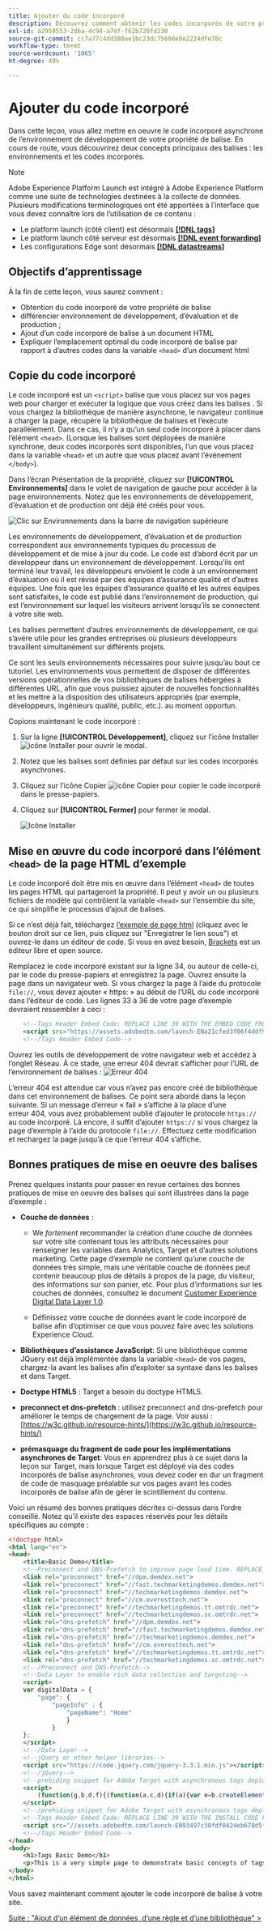 ```yaml
---
title: Ajouter du code incorporé
description: Découvrez comment obtenir les codes incorporés de votre propriété de balise et les mettre en oeuvre dans votre site web. Cette leçon fait partie du tutoriel Mise en oeuvre de l’Experience Cloud sur les sites web .
exl-id: a2959553-2d6a-4c94-a7df-f62b720fd230
source-git-commit: cc7a77c4dd380ae1bc23dc75608e8e2224dfe78c
workflow-type: tm+mt
source-wordcount: '1065'
ht-degree: 49%

---
```


# Ajouter du code incorporé

Dans cette leçon, vous allez mettre en oeuvre le code incorporé asynchrone de l’environnement de développement de votre propriété de balise. En cours de route, vous découvrirez deux concepts principaux des balises : les environnements et les codes incorporés.

>[!NOTE]
>
>Adobe Experience Platform Launch est intégré à Adobe Experience Platform comme une suite de technologies destinées à la collecte de données. Plusieurs modifications terminologiques ont été apportées à l’interface que vous devez connaître lors de l’utilisation de ce contenu :
>
> * Le platform launch (côté client) est désormais **[[!DNL tags]](https://experienceleague.adobe.com/docs/experience-platform/tags/home.html?lang=fr)**
> * Le platform launch côté serveur est désormais **[[!DNL event forwarding]](https://experienceleague.adobe.com/docs/experience-platform/tags/event-forwarding/overview.html)**
> * Les configurations Edge sont désormais **[[!DNL datastreams]](https://experienceleague.adobe.com/docs/experience-platform/edge/fundamentals/datastreams.html?lang=fr)**


## Objectifs d’apprentissage

À la fin de cette leçon, vous saurez comment :

* Obtention du code incorporé de votre propriété de balise
* différencier environnement de développement, d’évaluation et de production ;
* Ajout d’un code incorporé de balise à un document HTML
* Expliquer l’emplacement optimal du code incorporé de balise par rapport à d’autres codes dans la variable `<head>` d’un document html

## Copie du code incorporé

Le code incorporé est un `<script>` balise que vous placez sur vos pages web pour charger et exécuter la logique que vous créez dans les balises . Si vous chargez la bibliothèque de manière asynchrone, le navigateur continue à charger la page, récupère la bibliothèque de balises et l’exécute parallèlement. Dans ce cas, il n’y a qu’un seul code incorporé à placer dans l’élément `<head>`. (Lorsque les balises sont déployées de manière synchrone, deux codes incorporés sont disponibles, l’un que vous placez dans la variable `<head>` et un autre que vous placez avant l’événement `</body>`).

Dans l’écran Présentation de la propriété, cliquez sur **[!UICONTROL Environnements]** dans le volet de navigation de gauche pour accéder à la page environnements. Notez que les environnements de développement, d’évaluation et de production ont déjà été créés pour vous.

![Clic sur Environnements dans la barre de navigation supérieure](images/launch-environments.png)

Les environnements de développement, d’évaluation et de production correspondent aux environnements typiques du processus de développement et de mise à jour du code. Le code est d’abord écrit par un développeur dans un environnement de développement. Lorsqu’ils ont terminé leur travail, les développeurs envoient le code à un environnement d’évaluation où il est révisé par des équipes d’assurance qualité et d’autres équipes. Une fois que les équipes d’assurance qualité et les autres équipes sont satisfaites, le code est publié dans l’environnement de production, qui est l’environnement sur lequel les visiteurs arrivent lorsqu’ils se connectent à votre site web.

Les balises permettent d’autres environnements de développement, ce qui s’avère utile pour les grandes entreprises où plusieurs développeurs travaillent simultanément sur différents projets.

Ce sont les seuls environnements nécessaires pour suivre jusqu’au bout ce tutoriel. Les environnements vous permettent de disposer de différentes versions opérationnelles de vos bibliothèques de balises hébergées à différentes URL, afin que vous puissiez ajouter de nouvelles fonctionnalités et les mettre à la disposition des utilisateurs appropriés (par exemple, développeurs, ingénieurs qualité, public, etc.). au moment opportun.

Copions maintenant le code incorporé :

1. Sur la ligne **[!UICONTROL Développement]**, cliquez sur l’icône Installer ![icône Installer](images/launch-installIcon.png) pour ouvrir le modal.

1. Notez que les balises sont définies par défaut sur les codes incorporés asynchrones.

1. Cliquez sur l’icône Copier ![icône Copier](images/launch-copyIcon.png) pour copier le code incorporé dans le presse-papiers.

1. Cliquez sur **[!UICONTROL Fermer]** pour fermer le modal.

   ![Icône Installer](images/launch-copyInstallCode.png)

## Mise en œuvre du code incorporé dans l’élément `<head>` de la page HTML d’exemple

Le code incorporé doit être mis en œuvre dans l’élément `<head>` de toutes les pages HTML qui partageront la propriété. Il peut y avoir un ou plusieurs fichiers de modèle qui contrôlent la variable `<head>` sur l’ensemble du site, ce qui simplifie le processus d’ajout de balises.

Si ce n’est déjà fait, téléchargez [l’exemple de page html](https://www.enablementadobe.com/multi/web/basic-sample.html) (cliquez avec le bouton droit sur ce lien, puis cliquez sur &quot;Enregistrer le lien sous&quot;) et ouvrez-le dans un éditeur de code. Si vous en avez besoin, [Brackets](https://brackets.io/) est un éditeur libre et open source.

Remplacez le code incorporé existant sur la ligne 34, ou autour de celle-ci, par le code du presse-papiers et enregistrez la page. Ouvrez ensuite la page dans un navigateur web. Si vous chargez la page à l’aide du protocole `file://`, vous devez ajouter « https: » au début de l’URL du code incorporé dans l’éditeur de code. Les lignes 33 à 36 de votre page d’exemple devraient ressembler à ceci :

```html
    <!--Tags Header Embed Code: REPLACE LINE 39 WITH THE EMBED CODE FROM YOUR OWN DEVELOPMENT ENVIRONMENT-->
    <script src="https://assets.adobedtm.com/launch-ENa21cfed3f06f4ddf9690de8077b39e81-development.min.js" async></script>
    <!--/Tags Header Embed Code-->
```

Ouvrez les outils de développement de votre navigateur web et accédez à l’onglet Réseau. À ce stade, une erreur 404 devrait s’afficher pour l’URL de l’environnement de balises :
![Erreur 404](images/samplepage-404.png)

L’erreur 404 est attendue car vous n’avez pas encore créé de bibliothèque dans cet environnement de balises. Ce point sera abordé dans la leçon suivante. Si un message d’erreur « fail » s’affiche à la place d’une erreur 404, vous avez probablement oublié d’ajouter le protocole `https://` au code incorporé. Là encore, il suffit d’ajouter `https://` si vous chargez la page d’exemple à l’aide du protocole `file://`. Effectuez cette modification et rechargez la page jusqu’à ce que l’erreur 404 s’affiche.

## Bonnes pratiques de mise en oeuvre des balises

Prenez quelques instants pour passer en revue certaines des bonnes pratiques de mise en oeuvre des balises qui sont illustrées dans la page d’exemple :

* **Couche de données** :

   * We *fortement* recommander la création d’une couche de données sur votre site contenant tous les attributs nécessaires pour renseigner les variables dans Analytics, Target et d’autres solutions marketing. Cette page d’exemple ne contient qu’une couche de données très simple, mais une véritable couche de données peut contenir beaucoup plus de détails à propos de la page, du visiteur, des informations sur son panier, etc. Pour plus d’informations sur les couches de données, consultez le document [Customer Experience Digital Data Layer 1.0](https://www.w3.org/2013/12/ceddl-201312.pdf).

   * Définissez votre couche de données avant le code incorporé de balise afin d’optimiser ce que vous pouvez faire avec les solutions Experience Cloud.

* **Bibliothèques d’assistance JavaScript**: Si une bibliothèque comme JQuery est déjà implémentée dans la variable `<head>` de vos pages, chargez-la avant les balises afin d’exploiter sa syntaxe dans les balises et dans Target.

* **Doctype HTML5** : Target a besoin du doctype HTML5.

* **preconnect et dns-prefetch** : utilisez preconnect and dns-prefetch pour améliorer le temps de chargement de la page. Voir aussi : [https://w3c.github.io/resource-hints/](https://w3c.github.io/resource-hints/)

* **prémasquage du fragment de code pour les implémentations asynchrones de Target**: Vous en apprendrez plus à ce sujet dans la leçon sur Target, mais lorsque Target est déployé via des codes incorporés de balise asynchrones, vous devez coder en dur un fragment de code de masquage préalable sur vos pages avant les codes incorporés de balise afin de gérer le scintillement du contenu.

Voici un résumé des bonnes pratiques décrites ci-dessus dans l’ordre conseillé. Notez qu’il existe des espaces réservés pour les détails spécifiques au compte :

```html
<!doctype html>
<html lang="en">
<head>
    <title>Basic Demo</title>
    <!--Preconnect and DNS-Prefetch to improve page load time. REPLACE "techmarketingdemos" WITH YOUR OWN AAM PARTNER ID, TARGET CLIENT CODE, AND ANALYTICS TRACKING SERVER-->
    <link rel="preconnect" href="//dpm.demdex.net">
    <link rel="preconnect" href="//fast.techmarketingdemos.demdex.net">
    <link rel="preconnect" href="//techmarketingdemos.demdex.net">
    <link rel="preconnect" href="//cm.everesttech.net">
    <link rel="preconnect" href="//techmarketingdemos.tt.omtrdc.net">
    <link rel="preconnect" href="//techmarketingdemos.sc.omtrdc.net">
    <link rel="dns-prefetch" href="//dpm.demdex.net">
    <link rel="dns-prefetch" href="//fast.techmarketingdemos.demdex.net">
    <link rel="dns-prefetch" href="//techmarketingdemos.demdex.net">
    <link rel="dns-prefetch" href="//cm.everesttech.net">
    <link rel="dns-prefetch" href="//techmarketingdemos.tt.omtrdc.net">
    <link rel="dns-prefetch" href="//techmarketingdemos.sc.omtrdc.net">
    <!--/Preconnect and DNS-Prefetch-->
    <!--Data Layer to enable rich data collection and targeting-->
    <script>
    var digitalData = {
        "page": {
            "pageInfo" : {
                "pageName": "Home"
                }
            }
    };
    </script>
    <!--/Data Layer-->
    <!--jQuery or other helper libraries-->
    <script src="https://code.jquery.com/jquery-3.3.1.min.js"></script>
    <!--/jQuery-->
    <!--prehiding snippet for Adobe Target with asynchronous tags deployment-->
    <script>
        (function(g,b,d,f){(function(a,c,d){if(a){var e=b.createElement("style");e.id=c;e.innerHTML=d;a.appendChild(e)}})(b.getElementsByTagName("head")[0],"at-body-style",d);setTimeout(function(){var a=b.getElementsByTagName("head")[0];if(a){var c=b.getElementById("at-body-style");c&&a.removeChild(c)}},f)})(window,document,"body {opacity: 0 !important}",3E3);
    </script>
    <!--/prehiding snippet for Adobe Target with asynchronous tags deployment-->
    <!--Tags Header Embed Code: REPLACE LINE 39 WITH THE INSTALL CODE FROM YOUR OWN DEVELOPMENT ENVIRONMENT-->
    <script src="//assets.adobedtm.com/launch-EN93497c30fdf0424eb678d5f4ffac66dc.min.js" async></script>
    <!--/Tags Header Embed Code-->
</head>
<body>
    <h1>Tags Basic Demo</h1>
    <p>This is a very simple page to demonstrate basic concepts of tags</p>
</body>
</html>
```

Vous savez maintenant comment ajouter le code incorporé de balise à votre site.

[Suite : &quot;Ajout d’un élément de données, d’une règle et d’une bibliothèque&quot; >](add-data-elements-rules.md)
